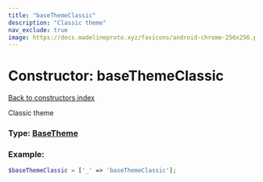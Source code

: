 ```yaml
---
title: "baseThemeClassic"
description: "Classic theme"
nav_exclude: true
image: https://docs.madelineproto.xyz/favicons/android-chrome-256x256.png
---
```

# Constructor: baseThemeClassic  
[Back to constructors index](index.md)



Classic theme




### Type: [BaseTheme](../types/BaseTheme.md)


### Example:

```php
$baseThemeClassic = ['_' => 'baseThemeClassic'];
```  
